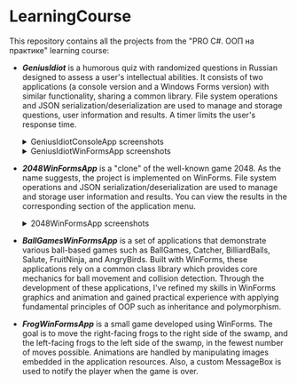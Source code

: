 # LearningCourse
This repository contains all the projects from the "PRO C#. ООП на практике" learning course:  
- **_GeniusIdiot_** is a humorous quiz with randomized questions in Russian designed to assess a user's intellectual abilities. It consists of two applications (a console version and a Windows Forms version) with similar functionality, sharing a common library. File system operations and JSON serialization/deserialization are used to manage and storage questions, user information and results. A timer limits the user's response time. <details><summary>GeniusIdiotConsoleApp screenshots</summary>![image](https://github.com/user-attachments/assets/d7777b61-21de-4375-9676-67a46c933568)![image](https://github.com/user-attachments/assets/2fd03298-6664-49aa-86e8-792e5448def0)![image](https://github.com/user-attachments/assets/eea96be1-9eb0-432d-94a9-34f8d03d90a5)</details> <details><summary>GeniusIdiotWinFormsApp screenshots</summary>![image](https://github.com/user-attachments/assets/39dfcc7a-d21a-4df6-bb58-7530a3d8be68) ![image](https://github.com/user-attachments/assets/b7db2437-6822-48e5-9d27-9a9170f88e7d) ![image](https://github.com/user-attachments/assets/1176d8f4-908e-4700-b550-70b69673c2ee) ![image](https://github.com/user-attachments/assets/0df6e3eb-1325-4282-80eb-4f71cfb80a16)</details>

- **_2048WinFormsApp_** is a "clone" of the well-known game 2048. As the name suggests, the project is implemented on WinForms. File system operations and JSON serialization/deserialization are used to manage and storage user information and results. You can view the results in the corresponding section of the application menu. <details><summary>2048WinFormsApp screenshots</summary>![image](https://github.com/user-attachments/assets/39dfcc7a-d21a-4df6-bb58-7530a3d8be68) ![image](https://github.com/user-attachments/assets/b7db2437-6822-48e5-9d27-9a9170f88e7d) ![image](https://github.com/user-attachments/assets/1176d8f4-908e-4700-b550-70b69673c2ee) ![image](https://github.com/user-attachments/assets/0df6e3eb-1325-4282-80eb-4f71cfb80a16)</details>

- **_BallGamesWinFormsApp_** is a set of applications that demonstrate various ball-based games such as BallGames, Catcher, BilliardBalls, Salute, FruitNinja, and AngryBirds. Built with WinForms, these applications rely on a common class library which provides core mechanics for ball movement and collision detection. Through the development of these applications, I've refined my skills in WinForms graphics and animation and gained practical experience with applying fundamental principles of OOP such as inheritance and polymorphism.

- **_FrogWinFormsApp_** is a small game developed using WinForms. The goal is to move the right-facing frogs to the right side of the swamp, and the left-facing frogs to the left side of the swamp, in the fewest number of moves possible. Animations are handled by manipulating images embedded in the application resources. Also, a custom MessageBox is used to notify the player when the game is over.
